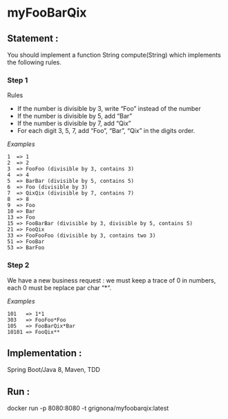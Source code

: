 # myFooBarQix
## Statement :

You should implement a function String compute(String) which implements the following rules.

### Step 1
Rules

- If the number is divisible by 3, write “Foo” instead of the number
- If the number is divisible by 5, add “Bar”
- If the number is divisible by 7, add “Qix”
- For each digit 3, 5, 7, add “Foo”, “Bar”, “Qix” in the digits order.

*Examples*
```
1  => 1
2  => 2
3  => FooFoo (divisible by 3, contains 3)
4  => 4
5  => BarBar (divisible by 5, contains 5)
6  => Foo (divisible by 3)
7  => QixQix (divisible by 7, contains 7)
8  => 8
9  => Foo
10 => Bar
13 => Foo
15 => FooBarBar (divisible by 3, divisible by 5, contains 5)
21 => FooQix
33 => FooFooFoo (divisible by 3, contains two 3)
51 => FooBar
53 => BarFoo
```

### Step 2
We have a new business request : we must keep a trace of 0 in numbers, each 0 must be replace par char “*“.

*Examples*
```
101   => 1*1
303   => FooFoo*Foo
105   => FooBarQix*Bar
10101 => FooQix**
```

## Implementation : 

Spring Boot/Java 8, Maven, TDD
	
## Run :

docker run -p 8080:8080 -t grignona/myfoobarqix:latest
